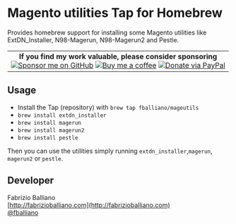 # Magento utilities Tap for Homebrew

Provides homebrew support for installing some Magento utilities like ExtDN_Installer, N98-Magerun, N98-Magerun2 and Pestle.

<table><tr><td align=center>
<strong>If you find my work valuable, please consider sponsoring</strong><br />
<a href="https://github.com/sponsors/fballiano" target=_blank title="Sponsor me on GitHub"><img src="https://img.shields.io/badge/sponsor-30363D?style=for-the-badge&logo=GitHub-Sponsors&logoColor=#white" alt="Sponsor me on GitHub" /></a>
<a href="https://www.buymeacoffee.com/fballiano" target=_blank title="Buy me a coffee"><img src="https://img.shields.io/badge/Buy_Me_A_Coffee-FFDD00?style=for-the-badge&logo=buy-me-a-coffee&logoColor=black" alt="Buy me a coffee" /></a>
<a href="https://www.paypal.com/paypalme/fabrizioballiano" target=_blank title="Donate via PayPal"><img src="https://img.shields.io/badge/PayPal-00457C?style=for-the-badge&logo=paypal&logoColor=white" alt="Donate via PayPal" /></a>
</td></tr></table>

## Usage

- Install the Tap (repository) with `brew tap fballiano/mageutils`
- `brew install extdn_installer`
- `brew install magerun`
- `brew install magerun2`
- `brew install pestle`

Then you can use the utilities simply running `extdn_installer`,`magerun`, `magerun2` or `pestle`.

## Developer

Fabrizio Balliano  
[http://fabrizioballiano.com](http://fabrizioballiano.com)  
[@fballiano](https://twitter.com/fballiano)
